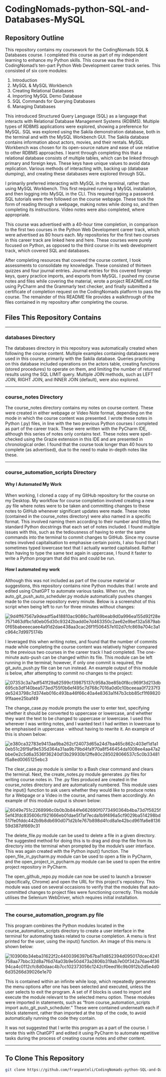 # CodingNomads-python-SQL-and-Databases-MySQL


## Repository Outline

This repository contains my coursework for the CodingNomads SQL & Databases course. I completed this course as part of my independent learning to enhance my Python skills. This course was the third in CodingNomad’s ten-part Python Web Development career track series. This consisted of six core modules:

1. Introduction
2. MySQL & MySQL Workbench
3. Creating Relational Databases
4. Importing MySQL Demo Database
5. SQL Commands for Querying Databases
6. Managing Databases

This introduced Structured Query Language (SQL) as a language that interacts with Relational Database Management Systems (RDBMS). Multiple types of RDBMS applications were explored, showing a preference for MySQL. SQL was explored using the Sakila demonstration database, both in the terminal and with the MySQL Workbench GUI. The Sakila database contains information about actors, movies, and their rentals. MySQL Workbench was chosen for its open-source nature and ease of use relative to other RDBMS approaches. I learnt through completing this that a relational database consists of multiple tables, which can be linked through primary and foreign keys. These keys have unique values to avoid data replication. Various methods of interacting with, backing up (database dumping), and creating these databases were explored through SQL.

I primarily preferred interacting with MySQL in the terminal, rather than using MySQL Workbench. This first required running a MySQL installation, and then logging into MySQL in the CLI. This required typing a password. SQL tutorials were then followed on the course webpage. These took the form of reading through a webpage, making notes while doing so, and then completing its instructions. Video notes were also completed, where appropriate.

This course was advertised with a 40-hour time completion, in comparison to the first two courses in the Python Web Development career track, which were advertised as 80 hours each. My repositories for the first two courses in this career track are linked here and here. These courses were purely focused on Python, as opposed to the third course in its web development track, which covered SQL and databases. 

After completing resources that covered the course content, I took assessments to consolidate my knowledge. These consisted of thirteen quizzes and four journal entries. Journal entries for this covered foreign keys, query practice imports, and exports from MySQL. I pushed my course notes and files while covering the material, wrote a project README.md file using PyCharm and the Grammarly text checker, and finally submitted a certificate of completion request on the CodingNomads platform to pass the course. The remainder of this README file provides a walkthrough of the files contained in my repository after completing the course. 


## Files This Repository Contains

---

### databases Directory 

The databases directory in this repository was automatically created when following the course content. Multiple examples containing databases were used in this course, primarily with the Sakila database. Queries practicing on this database included operations on the actors table, creating functions (stored procedures) to operate on them, and limiting the number of returned results using the SQL LIMIT query. Multiple JOIN methods, such as LEFT JOIN, RIGHT JOIN, and INNER JOIN (default), were also explored.

---

### course_notes Directory

The course_notes directory contains my notes on course content. These were created in either webpage or Video Note format, depending on the mode in which the course content was presented. I wrote these notes in Python (.py) files, in line with the two previous Python courses I completed as part of the career track. These were written with the PyCharm IDE, although this series of notes only contains text. These notes were spell-checked using the Grazie extension in this IDE and are presented in chronological order. I found that the course took longer than 40 hours to complete (as advertised), due to the need to make in-depth notes like these. 

---

### course_automation_scripts Directory 

#### Why I Automated My Work 

When working, I cloned a copy of my GitHub repository for the course on my Desktop. My workflow for course completion involved creating a new .py file where notes were to be taken and committing changes to these notes to GitHub whenever significant updates were made. These notes (contained in the course_notes directory) were also named in a specific format. This involved naming them according to their number and titling the standard Python docstrings that each set of notes included. I found multiple issues with this, such as the tediousness of having to enter the same commands into the terminal to commit changes to GitHub. Since my course notes involved capitalisation to emphasise certain points, I also found that I sometimes typed lowercase text that I actually wanted capitalised. Rather than having to type the same text again in uppercase, I found it faster to write a Python program that did this and could be run. 

#### How I automated my work 

Although this was not included as part of the course material or suggestions, this repository contains nine Python modules that I wrote and edited using ChatGPT to automate various tasks. When run, the auto_git_push_auto_scheduler.py module automatically pushes changes made to the course repository every minute. Below is a screenshot of this script when being left to run for three minutes without changes:

![9d4ff67567a9deadf5a418810ac9086c7aaf69beab9d0a996ea155d92f28e7571463dfbc1d0eb05d30c93242badd0e7d463350c2ae62e9bef32a5879ab0f65babeeecaee4a91d2dae438aa3cac26f1f506457e102d7cfc869a704c3a1c964c7d9975174b](https://github.com/user-attachments/assets/a16af0c6-11b8-4dc1-98d8-7ba7a0cac777)


I leveraged this when writing notes, and found that the number of commits made while completing the course content was relatively higher compared to the previous two courses in the career track I had completed. The one-minute auto-push can be changed within its file. This module can be left running in the terminal; however, if only one commit is required, the git_auto_push.py file can be run instead. An example output of this module is below, after attempting to commit no changes to the project:

![07353c3a7adf541f29a82599cf39875137c958a3be85b0f8cc969f3d213db695cb3df140bea573ed755f0b6ef495c7d768c7016a0d0c10bceeaa0f7237f3de5243798c7d374eb016c493ba46f66c40a4e8363a1f47b3cbb85cf1f6982091faaee25baf49](https://github.com/user-attachments/assets/54163521-0553-4072-a74d-127830e37822)


The change_case.py module prompts the user to enter text, specifying whether it should be converted to uppercase or lowercase, and whether they want the text to be changed to uppercase or lowercase. I used this wherever I was writing notes, and I wanted text I had written in lowercase to be emphasised in uppercase - without having to rewrite it. An example of this is shown below:

![e380ca32783e9413aa9ba262cf24073d65a24d7ba465c862c403ef1d1a10eb51c26f9af9e535d364a31aa9b79bd4fa1f70a8f546454da1008ee4aa47a2bbe0e2c5d6a3536f36240d13b29930b12ffe80c285028066537c5c0b33481f5a8ed0065125ebc3](https://github.com/user-attachments/assets/669f7708-02a1-42c2-bd3a-d60dace585bd)

The clear_case.py module is similar to a Bash clear command and clears the terminal. Next, the create_notes.py module generates .py files for writing course notes in. The .py files produced are created in the course_notes directory and are automatically numbered. This module uses the input() function to ask users whether they would like to produce notes for a Webpage or a Video in the course, and names them accordingly. An example of this module output is shown below:

![6049e751c2268996c0b0b3b844fe662690f0773490364b4ba73d7f5825f5ef43fdc835606cf921666eb01dae5f7af7ecda1b9f496a5cf9029ba514298bd517fe0fddc442b9b8db690d071d2b1e767b898d4fcd8a1e42bcd961fa6e813659d387df669c31](https://github.com/user-attachments/assets/3e158b27-c0ad-4991-b4cf-1487485f6b5f)


The delete_file.py module can be used to delete a file in a given directory. The suggested method for doing this is to drag and drop the file from its directory into the terminal when prompted by the module’s user interface. This was again created with the Python input() function. The open_file_in_pycharm.py module can be used to open a file in PyCharm, and the open_project_in_pycharm.py module can be used to open the entire project repository in PyCharm. 

The open_github_repo.py module can now be used to launch a browser (specifically, Chrome) and open the URL for this project's repository. This module was used on several occasions to verify that the modules that auto-committed changes to project files were functioning correctly. This module utilises the Selenium WebDriver, which requires initial installation.  

---

### The course_automation_program.py file 

This program combines the Python modules located in the course_automation_scripts directory to create a user interface in the terminal for automating tasks related to course completion. A menu is first printed for the user, using the input() function. An image of this menu is shown below:

![103906b34eba31622f2c4400396397b67ba11d852394d095017dcec4241758aa77bbc32d8a7f6d74a03b9e50d473a2806b319ab7e00f342a76ae4f3694ca4c0112cfc8d0daac4b7cc102373056c1242cf0eed16c9b0912b2d5e4d06d35266d39026e1e70](https://github.com/user-attachments/assets/4d4fbb47-3adc-4b14-9487-5d46e9338ea1)


This is contained within an infinite while loop, which repeatedly generates the menu options after one has been selected and executed, unless the user selects to exit the program. A set of if blocks is used to import and execute the module relevant to the selected menu option. These modules were imported in statements, such as “from course_automation_scripts import auto_git_push_scheduler.” These were contained underneath each if block statement, rather than imported at the top of the code, to avoid automatically running the code they contain. 

It was not suggested that I write this program as a part of the course. I wrote this with ChatGPT and edited it using PyCharm to automate repetitive tasks during the process of creating course notes and other content.  

---

## To Clone This Repository
```bash
git clone https://github.com/franpanteli/CodingNomads-python-SQL-and-Databases-MySQL.git
